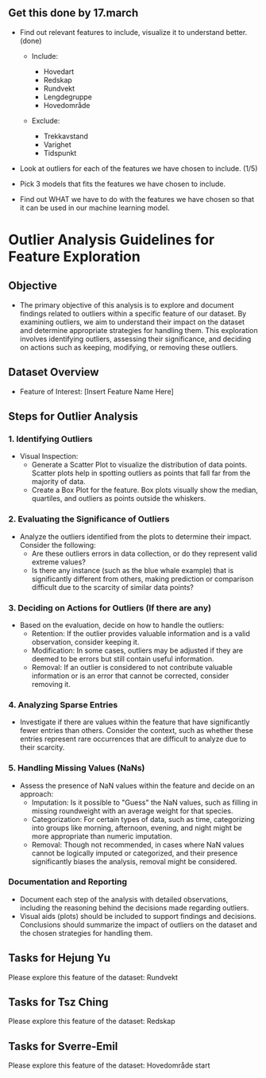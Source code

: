 ## Get this done by 17.march

- Find out relevant features to include, visualize it to understand better. (done)
  - Include:
    - Hovedart
    - Redskap
    - Rundvekt
    - Lengdegruppe
    - Hovedområde
  
  - Exclude:
    - Trekkavstand
    - Varighet
    - Tidspunkt

- Look at outliers for each of the features we have chosen to include. (1/5)
- Pick 3 models that fits the features we have chosen to include.
- Find out WHAT we have to do with the features we have chosen so that it can be used in our machine learning model.

# Outlier Analysis Guidelines for Feature Exploration

## Objective

- The primary objective of this analysis is to explore and document findings related to outliers within a specific feature of our dataset. By examining outliers, we aim to understand their impact on the dataset and determine appropriate strategies for handling them. This exploration involves identifying outliers, assessing their significance, and deciding on actions such as keeping, modifying, or removing these outliers.

## Dataset Overview

- Feature of Interest: [Insert Feature Name Here]

## Steps for Outlier Analysis

### 1. Identifying Outliers

- Visual Inspection:
  - Generate a Scatter Plot to visualize the distribution of data points. Scatter plots help in spotting outliers as points that fall far from the majority of data.
  - Create a Box Plot for the feature. Box plots visually show the median, quartiles, and outliers as points outside the whiskers.

### 2. Evaluating the Significance of Outliers

- Analyze the outliers identified from the plots to determine their impact. Consider the following:
  - Are these outliers errors in data collection, or do they represent valid extreme values?
  - Is there any instance (such as the blue whale example) that is significantly different from others, making prediction or comparison difficult due to the scarcity of similar data points?

### 3. Deciding on Actions for Outliers (If there are any)

- Based on the evaluation, decide on how to handle the outliers:
  - Retention: If the outlier provides valuable information and is a valid observation, consider keeping it.
  - Modification: In some cases, outliers may be adjusted if they are deemed to be errors but still contain useful information.
  - Removal: If an outlier is considered to not contribute valuable information or is an error that cannot be corrected, consider removing it.

### 4. Analyzing Sparse Entries

- Investigate if there are values within the feature that have significantly fewer entries than others. Consider the context, such as whether these entries represent rare occurrences that are difficult to analyze due to their scarcity.

### 5. Handling Missing Values (NaNs)

- Assess the presence of NaN values within the feature and decide on an approach:
  - Imputation: Is it possible to "Guess" the NaN values, such as filling in missing roundweight with an average weight for that species.
  - Categorization: For certain types of data, such as time, categorizing into groups like morning, afternoon, evening, and night might be more appropriate than numeric imputation.
  - Removal: Though not recommended, in cases where NaN values cannot be logically imputed or categorized, and their presence significantly biases the analysis, removal might be considered.

### Documentation and Reporting

- Document each step of the analysis with detailed observations, including the reasoning behind the decisions made regarding outliers.
- Visual aids (plots) should be included to support findings and decisions.
  Conclusions should summarize the impact of outliers on the dataset and the chosen strategies for handling them.

## Tasks for Hejung Yu

Please explore this feature of the dataset: Rundvekt

## Tasks for Tsz Ching

Please explore this feature of the dataset: Redskap

## Tasks for Sverre-Emil

Please explore this feature of the dataset: Hovedområde start
